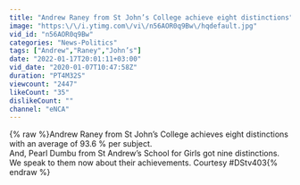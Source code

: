 ```yaml
---
title: "Andrew Raney from St John’s College achieve eight distinctions"
image: "https:\/\/i.ytimg.com\/vi\/n56AOR0q9Bw\/hqdefault.jpg"
vid_id: "n56AOR0q9Bw"
categories: "News-Politics"
tags: ["Andrew","Raney","John’s"]
date: "2022-01-17T20:01:11+03:00"
vid_date: "2020-01-07T10:47:58Z"
duration: "PT4M32S"
viewcount: "2447"
likeCount: "35"
dislikeCount: ""
channel: "eNCA"
---
```

{% raw %}Andrew Raney from St John’s College achieves eight distinctions with an average of 93.6 % per subject. <br />And, Pearl Dumbu from St Andrew’s School for Girls got nine distinctions. <br />We speak to them now about their achievements. Courtesy #DStv403{% endraw %}
